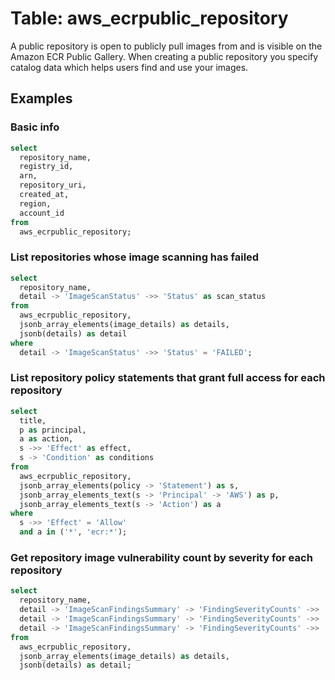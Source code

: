 # Table: aws_ecrpublic_repository

A public repository is open to publicly pull images from and is visible on the Amazon ECR Public Gallery. When creating a public repository you specify catalog data which helps users find and use your images.

## Examples

### Basic info

```sql
select
  repository_name,
  registry_id,
  arn,
  repository_uri,
  created_at,
  region,
  account_id
from
  aws_ecrpublic_repository;
```

### List repositories whose image scanning has failed

```sql
select
  repository_name,
  detail -> 'ImageScanStatus' ->> 'Status' as scan_status
from
  aws_ecrpublic_repository,
  jsonb_array_elements(image_details) as details,
  jsonb(details) as detail
where
  detail -> 'ImageScanStatus' ->> 'Status' = 'FAILED';
```

### List repository policy statements that grant full access for each repository

```sql
select
  title,
  p as principal,
  a as action,
  s ->> 'Effect' as effect,
  s -> 'Condition' as conditions
from
  aws_ecrpublic_repository,
  jsonb_array_elements(policy -> 'Statement') as s,
  jsonb_array_elements_text(s -> 'Principal' -> 'AWS') as p,
  jsonb_array_elements_text(s -> 'Action') as a
where
  s ->> 'Effect' = 'Allow'
  and a in ('*', 'ecr:*');
```

### Get repository image vulnerability count by severity for each repository

```sql
select
  repository_name,
  detail -> 'ImageScanFindingsSummary' -> 'FindingSeverityCounts' ->> 'INFORMATIONAL' as informational_severity_counts,
  detail -> 'ImageScanFindingsSummary' -> 'FindingSeverityCounts' ->> 'LOW' as low_severity_counts,
  detail -> 'ImageScanFindingsSummary' -> 'FindingSeverityCounts' ->> 'MEDIUM' as medium_severity_counts
from
  aws_ecrpublic_repository,
  jsonb_array_elements(image_details) as details,
  jsonb(details) as detail;
```
